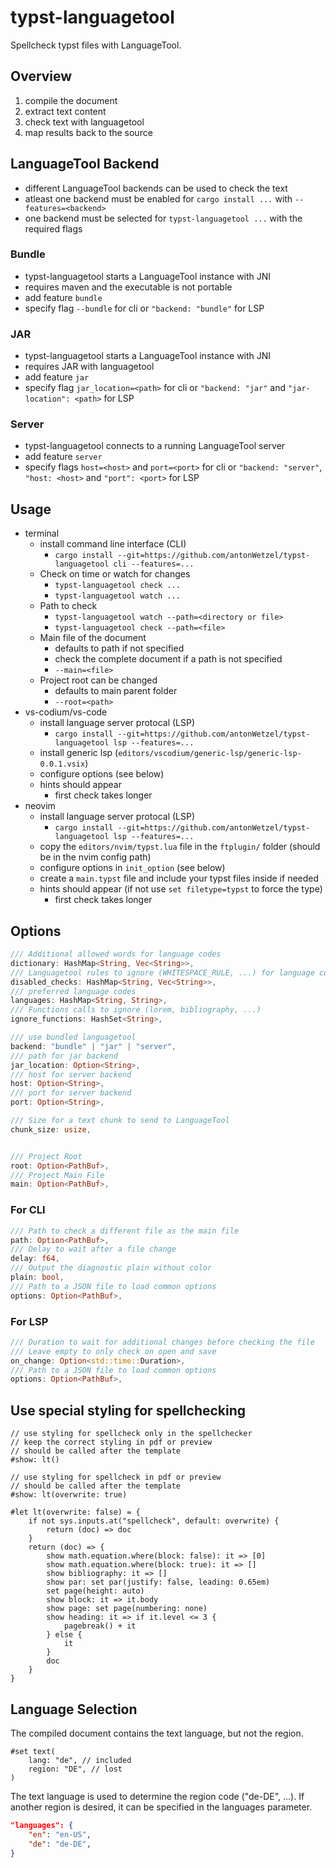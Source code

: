 # typst-languagetool

Spellcheck typst files with LanguageTool.

## Overview

1. compile the document
1. extract text content
1. check text with languagetool
1. map results back to the source 

## LanguageTool Backend

- different LanguageTool backends can be used to check the text
- atleast one backend must be enabled for `cargo install ...` with `--features=<backend>`
- one backend must be selected for `typst-languagetool ...` with the required flags

### Bundle

- typst-languagetool starts a LanguageTool instance with JNI
- requires maven and the executable is not portable
- add feature `bundle`
- specify flag `--bundle` for cli or `"backend: "bundle"` for LSP

### JAR

- typst-languagetool starts a LanguageTool instance with JNI
- requires JAR with languagetool
- add feature  `jar`
- specify flag `jar_location=<path>` for cli or `"backend: "jar"` and `"jar-location": <path>` for LSP

### Server

- typst-languagetool connects to a running LanguageTool server
- add feature `server`
- specify flags `host=<host>` and `port=<port>` for cli or `"backend: "server"`, `"host: <host>` and `"port": <port>` for LSP

## Usage

- terminal
	- install command line interface (CLI)
		- `cargo install --git=https://github.com/antonWetzel/typst-languagetool cli --features=...`
	- Check on time or watch for changes
		- `typst-languagetool check ...`
		- `typst-languagetool watch ...`
	- Path to check
		- `typst-languagetool watch --path=<directory or file>`
		- `typst-languagetool check --path=<file>`
	- Main file of the document
		- defaults to path if not specified
		- check the complete document if a path is not specified
		- `--main=<file>`
	- Project root can be changed
		- defaults to main parent folder
		- `--root=<path>`
- vs-codium/vs-code
	- install language server protocal (LSP)
		- `cargo install --git=https://github.com/antonWetzel/typst-languagetool lsp --features=...`
	- install generic lsp (`editors/vscodium/generic-lsp/generic-lsp-0.0.1.vsix`)
	- configure options (see below)
	- hints should appear
		- first check takes longer
- neovim
	- install language server protocal (LSP)
		- `cargo install --git=https://github.com/antonWetzel/typst-languagetool lsp --features=...`
    - copy the `editors/nvim/typst.lua` file in the `ftplugin/` folder (should be in the nvim config path)
	- configure options in `init_option` (see below)
    - create a `main.typst` file and include your typst files inside if needed
	- hints should appear (if not use `set filetype=typst` to force the type)
		- first check takes longer


## Options


```rust
/// Additional allowed words for language codes
dictionary: HashMap<String, Vec<String>>,
/// Languagetool rules to ignore (WHITESPACE_RULE, ...) for language codes
disabled_checks: HashMap<String, Vec<String>>,
/// preferred language codes
languages: HashMap<String, String>,
/// Functions calls to ignore (lorem, bibliography, ...)
ignore_functions: HashSet<String>,

/// use bundled languagetool
backend: "bundle" | "jar" | "server",
/// path for jar backend
jar_location: Option<String>,
/// host for server backend
host: Option<String>,
/// port for server backend
port: Option<String>,

/// Size for a text chunk to send to LanguageTool
chunk_size: usize,


/// Project Root
root: Option<PathBuf>,
/// Project Main File
main: Option<PathBuf>,
```

### For CLI

```rust
/// Path to check a different file as the main file
path: Option<PathBuf>,
/// Delay to wait after a file change
delay: f64,
/// Output the diagnostic plain without color
plain: bool,
/// Path to a JSON file to load common options
options: Option<PathBuf>,
```

### For LSP

```rust
/// Duration to wait for additional changes before checking the file
/// Leave empty to only check on open and save
on_change: Option<std::time::Duration>,
/// Path to a JSON file to load common options
options: Option<PathBuf>,
```

## Use special styling for spellchecking

```typst
// use styling for spellcheck only in the spellchecker
// keep the correct styling in pdf or preview
// should be called after the template
#show: lt()

// use styling for spellcheck in pdf or preview
// should be called after the template
#show: lt(overwrite: true) 

#let lt(overwrite: false) = {
	if not sys.inputs.at("spellcheck", default: overwrite) {
		return (doc) => doc
	}
	return (doc) => {
		show math.equation.where(block: false): it => [0]
		show math.equation.where(block: true): it => []
		show bibliography: it => []
		show par: set par(justify: false, leading: 0.65em)
		set page(height: auto)
		show block: it => it.body
		show page: set page(numbering: none)
		show heading: it => if it.level <= 3 {
			pagebreak() + it
		} else {
			it
		}
		doc
	}
}
```

## Language Selection

The compiled document contains the text language, but not the region.
```typst
#set text(
    lang: "de", // included
    region: "DE", // lost
)
```
The text language is used to determine the region code ("de-DE", ...).
If another region is desired, it can be specified in the languages parameter.

```json
"languages": {
	"en": "en-US",
	"de": "de-DE",
}
``` 
